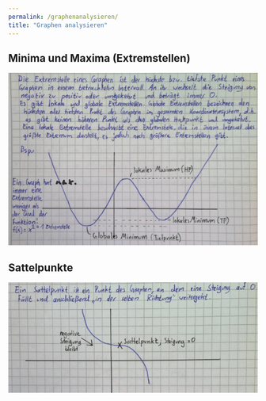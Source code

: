 ```yaml
---
permalink: /graphenanalysieren/
title: "Graphen analysieren"
---
```


## Minima und Maxima (Extremstellen)

![](../attachments/2022-06-21-00-06-49.png)

## Sattelpunkte

![](../attachments/2022-06-21-00-07-16.png)